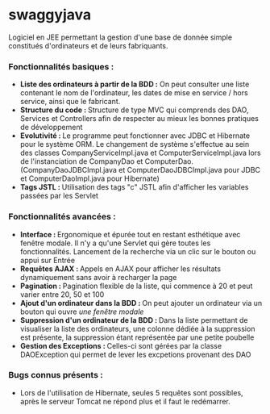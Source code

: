 # swaggyjava

Logiciel en JEE permettant la gestion d'une base de donnée simple constitués d'ordinateurs et de leurs fabriquants.

### Fonctionnalités basiques :

- <b>Liste des ordinateurs à partir de la BDD :</b> On peut consulter une liste contenant le nom de l'ordinateur, les dates de mise en service / hors service, ainsi que le fabricant.
- <b>Structure du code : </b>Structure de type MVC qui comprends des DAO, Services et Controllers afin de respecter au mieux les bonnes pratiques de développement
- <b>Evolutivité : </b>Le programme peut fonctionner avec JDBC et Hibernate pour le système ORM. Le changement de système s'effectue au sein des classes CompanyServiceImpl.java et ComputerServiceImpl.java lors de l'instanciation de CompanyDao et ComputerDao. (CompanyDaoJDBCImpl.java et ComputerDaoJDBCImpl.java pour JDBC et ComputerDaoImpl.java pour Hibernate)
- <b>Tags JSTL : </b>Utilisation des tags "c" JSTL afin d'afficher les variables passées par les Servlet


### Fonctionnalités avancées :

- <b>Interface : </b> Ergonomique et épurée tout en restant esthétique avec fenêtre modale. Il n'y a qu'une Servlet qui gère toutes les fonctionnalités. Lancement de la recherche via un clic sur le bouton ou appui sur Entrée
- <b>Requêtes AJAX : </b>Appels en AJAX pour afficher les résultats dynamiquement sans avoir à recharger la page
- <b>Pagination : </b> Pagination flexible de la liste, qui commence à 20 et peut varier entre 20, 50 et 100
- <b>Ajout d'un ordinateur dans la BDD : </b> On peut ajouter un ordinateur via un bouton qui ouvre <i>une fenêtre modale</i>
- <b>Suppression d'un ordinateur de la BDD : </b>Dans la liste permettant de visualiser la liste des ordinateurs, une colonne dédiée à la suppression est présente, la suppression étant représentée par une petite poubelle
- <b>Gestion des Exceptions : </b> Celles-ci sont gérées par la classe DAOException qui permet de lever les excpetions provenant des DAO


### Bugs connus présents :
- Lors de l'utilisation de Hibernate, seules 5 requêtes sont possibles, après le serveur Tomcat ne répond plus et il faut le redémarrer.
